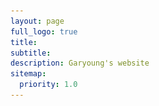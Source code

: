 ```yaml
---
layout: page
full_logo: true
title: 
subtitle:
description: Garyoung's website
sitemap:
  priority: 1.0
---
```


<html>
  <head>
    <style>
      .container {
        display: flex;
        align-items: left;
      }
      .image {
        max-width: 40%;
        height: auto;
      }
      .text {
        margin-left: 20px;
      }

      /* Add media query */
      @media (max-width: 767px) {
        .container {
          flex-direction: column;
        }
        .text {
          margin-left: 0;
          margin-top: 20px;
        }
         .image {
          max-width: 100%;
        }
      }
    </style>
  </head>
  <body>
    <div class="container">
      <img class="image" src="assets/img/headshot_lightgreen-03.png">
      <div class="text">
             <p class="describe-text">Hi 👋🏻 I am a PhD student working with <a href="#">Dr. Jorge Laval</a> at the <a href="#">Georgia Institute of     Technology</a> 🐝. </p>
              <p> My research focuses on <a href="#"><code>Traffic Flow</code></a>, <a href="#"><code>Multimodal Freight Distribution</code></a>, <a href="#"><code>Car-following</code></a>, and <a href="#"><code>Self-driving</code></a>. A complete CV is available <a href="#">here</a>. </p>
              <p> I am still WIP with my website. </p>
          </div> 
    </div>
  </body>
</html>

<br>
<br>
<br>
<br> 


<html>
<h2> Education </h2>
<ul class="ul-edu fa-ul"> 
    <li>
      <i class="fa-li fad fa-spinner"></i>
      <div class="description">
        <p class="course">Ph.D. in Civil and Environmental Engineering, (2021 ~ )</p>
        <p class="institution">Georgia Institute of Technology</p>
      </div>
    </li>

   <li>
      <i class="fa-li fa fa-graduation-cap"></i>
      <div class="description">
        <p class="course">M.S. in Civil and Environmental Engineering, (2019 ~ 2021) </p>
        <p class="institution">Seoul National University, South Korea</p>
      </div>
    </li>
    <li>
      <i class="fa-li fa fa-graduation-cap"></i>
      <div class="description">
        <p class="course">B.S. in Civil and Environmental Engineering, (2015 ~ 2019) </p>
        <p class="institution">Seoul National University, South Korea</p>
      </div>
    </li>
</ul>

</html>



